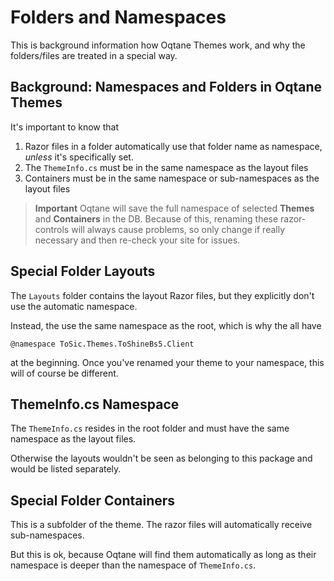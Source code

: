 # Folders and Namespaces

This is background information how Oqtane Themes work, and why the folders/files are treated in a special way.

## Background: Namespaces and Folders in Oqtane Themes

It's important to know that

1. Razor files in a folder automatically use that folder name as namespace, _unless_ it's specifically set.
1. The `ThemeInfo.cs` must be in the same namespace as the layout files
1. Containers must be in the same namespace or sub-namespaces as the layout files

> **Important**
> Oqtane will save the full namespace of selected **Themes** and **Containers** in the DB. 
> Because of this, renaming these razor-controls will always cause problems,
> so only change if really necessary and then re-check your site for issues. 

## Special Folder Layouts

The `Layouts` folder contains the layout Razor files, but they explicitly don't use the automatic namespace. 

Instead, the use the same namespace as the root, which is why the all have

```razor
@namespace ToSic.Themes.ToShineBs5.Client
```

at the beginning. Once you've renamed your theme to your namespace, this will of course be different. 

## ThemeInfo.cs Namespace

The `ThemeInfo.cs` resides in the root folder and must have the same namespace as the layout files. 

Otherwise the layouts wouldn't be seen as belonging to this package and would be listed separately. 

## Special Folder Containers

This is a subfolder of the theme. The razor files will automatically receive sub-namespaces. 

But this is ok, because Oqtane will find them automatically as long as their namespace is deeper than the namespace of `ThemeInfo.cs`.